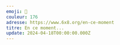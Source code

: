 ```yaml
---
emoji: 🎲
couleur: 176
adresse: https://www.6x8.org/en-ce-moment
titre: En ce moment...
update: 2024-04-18T00:00:00.000Z
---
```

